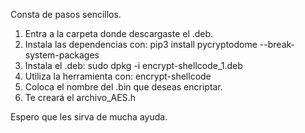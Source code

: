 Consta de pasos sencillos. 
1. Entra a la carpeta donde descargaste el .deb.
2. Instala las dependencias con:  pip3 install pycryptodome --break-system-packages
3. Instala el .deb: sudo dpkg -i encrypt-shellcode_1.deb
4. Utiliza la herramienta con: encrypt-shellcode
5. Coloca el nombre del .bin que deseas encriptar.
6. Te creará el archivo_AES.h

Espero que les sirva de mucha ayuda.
